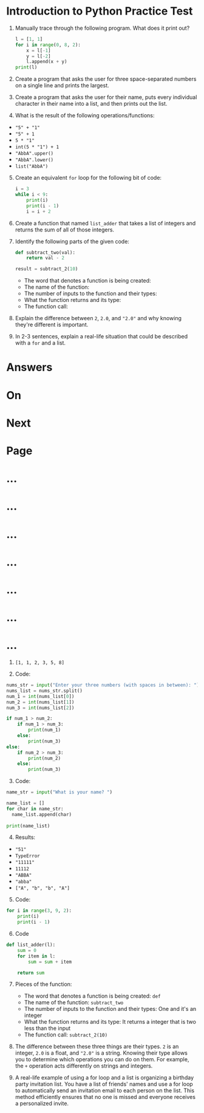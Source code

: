 # Introduction to Python Practice Test

1. Manually trace through the following program. What does it print out?
    ```python
    l = [1, 1]
    for i in range(0, 8, 2):
        x = l[-1]
        y = l[-2]
        l.append(x + y)
    print(l)
    ```

2. Create a program that asks the user for three space-separated numbers on a
   single line and prints the largest.

3. Create a program that asks the user for their name, puts every individual
   character in their name into a list, and then prints out the list.

4. What is the result of the following operations/functions:

- `"5" + "1"`
- `"5" + 1`
- `5 * "1"`
- `int(5 * "1") + 1`
- `"AbbA".upper()`
- `"AbbA".lower()`
- `list("AbbA")`

5. Create an equivalent `for` loop for the following bit of code:

    ```python
    i = 3
    while i < 9:
        print(i)
        print(i - 1)
        i = i + 2
    ```

6. Create a function that named `list_adder` that takes a list of integers and
   returns the sum of all of those integers.

7. Identify the following parts of the given code:
    ```python
    def subtract_two(val):
        return val - 2

    result = subtract_2(10)
    ```
    - The word that denotes a function is being created:
    - The name of the function:
    - The number of inputs to the function and their types:
    - What the function returns and its type:
    - The function call:

8. Explain the difference between `2`, `2.0`, and `"2.0"` and why knowing they're
   different is important.

9. In 2-3 sentences, explain a real-life situation that could be described with
   a `for` and a list.

# Answers
# On
# Next
# Page
# ...
# ...
# ...
# ...
# ...
# ...
# ...

1. `[1, 1, 2, 3, 5, 8]`

2. Code:

```python
nums_str = input("Enter your three numbers (with spaces in between): ")
nums_list = nums_str.split()
num_1 = int(nums_list[0])
num_2 = int(nums_list[1])
num_3 = int(nums_list[2])

if num_1 > num_2:
    if num_1 > num_3:
        print(num_1)
    else:
        print(num_3)
else:
    if num_2 > num_3:
        print(num_2)
    else:
        print(num_3)
```

3. Code:

```python
name_str = input("What is your name? ")

name_list = []
for char in name_str:
  name_list.append(char)
  
print(name_list)
```

4. Results:

- `"51"`
- `TypeError`
- `"11111"`
- `11112`
- `"ABBA"`
- `"abba"`
- `["A", "b", "b", "A"]`

5. Code:

```python
for i in range(3, 9, 2):
    print(i)
    print(i - 1)
```

6. Code

```python
def list_adder(l):
    sum = 0
    for item in l:
        sum = sum + item

    return sum
```

7. Pieces of the function:
    - The word that denotes a function is being created: `def`
    - The name of the function: `subtract_two`
    - The number of inputs to the function and their types: One and it's an integer
    - What the function returns and its type: It returns a integer that is two less than the input
    - The function call: `subtract_2(10)`

8. The difference between these three things are their types. `2` is an integer,
   `2.0` is a float, and `"2.0"` is a string. Knowing their type allows you to
   determine which operations you can do on them. For example, the `+` operation
   acts differently on strings and integers.

9. A real-life example of using a for loop and a list is organizing a birthday
   party invitation list. You have a list of friends' names and use a for loop
   to automatically send an invitation email to each person on the list. This
   method efficiently ensures that no one is missed and everyone receives a
   personalized invite.
